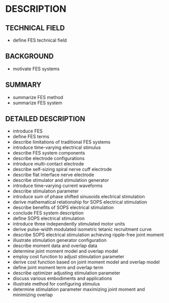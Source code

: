 # DESCRIPTION

## TECHNICAL FIELD

- define FES technical field

## BACKGROUND

- motivate FES systems

## SUMMARY

- summarize FES method
- summarize FES system

## DETAILED DESCRIPTION

- introduce FES
- define FES terms
- describe limitations of traditional FES systems
- introduce time-varying electrical stimulus
- describe FES system components
- describe electrode configurations
- introduce multi-contact electrode
- describe self-sizing spiral nerve cuff electrode
- describe flat interface nerve electrode
- describe stimulator and stimulation generator
- introduce time-varying current waveforms
- describe stimulation parameter
- introduce sum of phase shifted sinusoids electrical stimulation
- derive mathematical relationship for SOPS electrical stimulation
- describe benefits of SOPS electrical stimulation
- conclude FES system description
- define SOPS electrical stimulation
- introduce three independently stimulated motor units
- derive pulse-width modulated isometric tetanic recruitment curve
- describe SOPS electrical stimulation achieving ripple-free joint moment
- illustrate stimulation generator configuration
- describe moment data and overlap data
- determine joint moment model and overlap model
- employ cost function to adjust stimulation parameter
- derive cost function based on joint moment model and overlap model
- define joint moment term and overlap term
- describe optimizer adjusting stimulation parameter
- discuss various embodiments and applications
- illustrate method for configuring stimulus
- determine stimulation parameter maximizing joint moment and minimizing overlap

